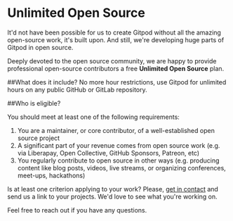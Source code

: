 # Unlimited Open Source

It'd not have been possible for us to create Gitpod without all the amazing open-source work, it's built upon. And still, we're developing huge parts of Gitpod in open source. 

Deeply devoted to the open source community, we are happy to provide professional open-source contributors a free **Unlimited Open Source** plan. 

##What does it include?
No more hour restrictions, use Gitpod for unlimited hours on any public GitHub or GitLab repository.

##Who is eligible? 

You should meet at least one of the following requirements:
1. You are a maintainer, or core contributor, of a well-established open source project
2. A significant part of your revenue comes from open source work (e.g. via Liberapay, Open Collective, GitHub Sponsors, Patreon, etc)
3. You regularly contribute to open source in other ways (e.g. producing content like blog posts, videos, live streams, or organizing conferences, meet-ups, hackathons)

Is at least one criterion applying to your work? Please, [get in contact](/contact/) and send us a link to your projects. We'd love to see what you're working on. 

Feel free to reach out if you have any questions. 

